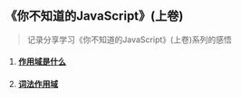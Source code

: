 ## 《你不知道的JavaScript》(上卷)

> 记录分享学习《你不知道的JavaScript》(上卷)系列的感悟

1. #### [作用域是什么](https://jayconscious.github.io/blog/book/dontknowjs/scope.html)
2. #### [词法作用域](https://jayconscious.github.io/blog/book/dontknowjs/lexingscope.html)